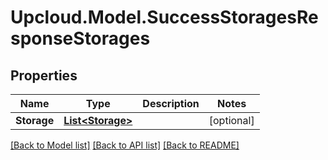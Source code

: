 # Upcloud.Model.SuccessStoragesResponseStorages
## Properties

Name | Type | Description | Notes
------------ | ------------- | ------------- | -------------
**Storage** | [**List&lt;Storage&gt;**](Storage.md) |  | [optional] 

[[Back to Model list]](../README.md#documentation-for-models) [[Back to API list]](../README.md#documentation-for-api-endpoints) [[Back to README]](../README.md)

